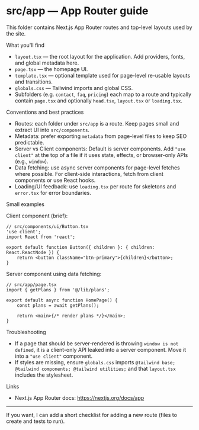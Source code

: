 # src/app — App Router guide

This folder contains Next.js App Router routes and top-level layouts used by the site.

What you'll find

- `layout.tsx` — the root layout for the application. Add providers, fonts, and global metadata here.
- `page.tsx` — the homepage UI.
- `template.tsx` — optional template used for page-level re-usable layouts and transitions.
- `globals.css` — Tailwind imports and global CSS.
- Subfolders (e.g. `contact`, `faq`, `pricing`) each map to a route and typically contain `page.tsx` and optionally `head.tsx`, `layout.tsx` or `loading.tsx`.

Conventions and best practices

- Routes: each folder under `src/app` is a route. Keep pages small and extract UI into `src/components`.
- Metadata: prefer exporting `metadata` from page-level files to keep SEO predictable.
- Server vs Client components: Default is server components. Add `"use client"` at the top of a file if it uses state, effects, or browser-only APIs (e.g., `window`).
- Data fetching: use async server components for page-level fetches where possible. For client-side interactions, fetch from client components or use React hooks.
- Loading/UI feedback: use `loading.tsx` per route for skeletons and `error.tsx` for error boundaries.

Small examples

Client component (brief):

```tsx
// src/components/ui/Button.tsx
'use client';
import React from 'react';

export default function Button({ children }: { children: React.ReactNode }) {
	return <button className="btn-primary">{children}</button>;
}
```

Server component using data fetching:

```tsx
// src/app/page.tsx
import { getPlans } from '@/lib/plans';

export default async function HomePage() {
	const plans = await getPlans();

	return <main>{/* render plans */}</main>;
}
```

Troubleshooting

- If a page that should be server-rendered is throwing `window is not defined`, it is a client-only API leaked into a server component. Move it into a `"use client"` component.
- If styles are missing, ensure `globals.css` imports `@tailwind base; @tailwind components; @tailwind utilities;` and that `layout.tsx` includes the stylesheet.

Links

- Next.js App Router docs: https://nextjs.org/docs/app

---

If you want, I can add a short checklist for adding a new route (files to create and tests to run).

